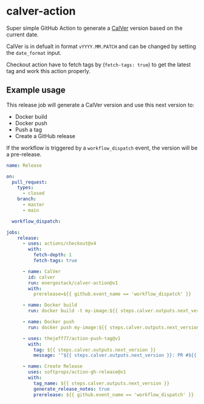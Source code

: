 # calver-action

Super simple GitHub Action to generate a [CalVer](https://calver.org/) version based on the current date.

CalVer is in defualt in format `vYYYY.MM.PATCH` and can be changed by setting the `date_format` input.

Checkout action have to fetch tags by (`fetch-tags: true`) to get the latest tag and work this action properly.

## Example usage

This release job will generate a CalVer version and use this next version to:

- Docker build
- Docker push
- Push a tag
- Create a GitHub release

If the workflow is triggered by a `workflow_dispatch` event, the version will be a pre-release.

```yaml
name: Release

on:
  pull_request:
    types:
      - closed
    branch:
      - master
      - main

  workflow_dispatch:

jobs:
    release:
      - uses: actions/checkout@v4
        with:
          fetch-depth: 1
          fetch-tags: true

      - name: CalVer
        id: calver
        run: energostack/calver-action@v1
        with:
          prerelease=${{ github.event_name == 'workflow_dispatch' }}

      - name: Docker build
        run: docker build -t my-image:${{ steps.calver.outputs.next_version }} .

      - name: Docker push
        run: docker push my-image:${{ steps.calver.outputs.next_version }}

      - uses: thejeff77/action-push-tag@v1
        with:
          tag: ${{ steps.calver.outputs.next_version }}
          message: '"${{ steps.calver.outputs.next_version }}: PR #${{ github.event.pull_request.number }} - ${{ github.event.pull_request.title }}"'

      - name: Create Release
        uses: softprops/action-gh-release@v1
        with:
          tag_name: ${{ steps.calver.outputs.next_version }}
          generate_release_notes: true
          prerelease: ${{ github.event_name == 'workflow_dispatch' }}
```

